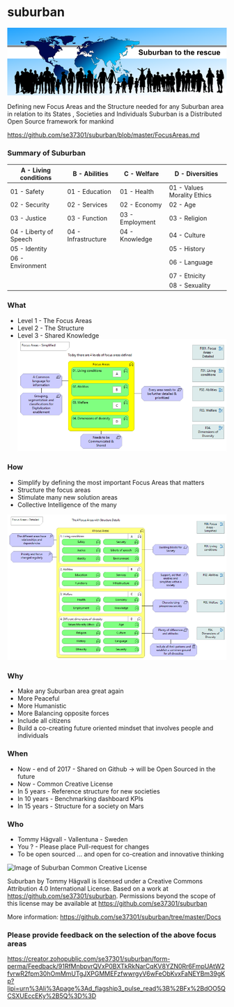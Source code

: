 # suburban

![Suburban to the rescue](https://github.com/se37301/suburban/raw/master/Docs/PNGs/Suburban%20to%20the%20rescue.png)

Defining new Focus Areas and the Structure needed for any Suburban area in relation to its States , Societies and Individuals
Suburban is a Distributed Open Source framework for mankind

https://github.com/se37301/suburban/blob/master/FocusAreas.md

### Summary of Suburban
A - Living conditions | B - Abilities  |  C - Welfare  |  D - Diversities  |
------------  |  ------------  |  ------------  |  ------------  |
01 - Safety | 01 - Education | 01 - Health | 01 - Values Morality Ethics| 01 - Education | 01 - Health |
02 - Security | 02 - Services | 02 - Economy |02 - Age|
03 - Justice | 03 - Function | 03 - Employment |03 - Religion|
04 - Liberty of Speech | 04 - Infrastructure | 04 - Knowledge |04 - Culture|
05 - Identity |   |   |05 - History|
06 - Environment |   |   |06 - Language|
 |  |   |   |07 - Etnicity|
 |  |   |   |08 - Sexuality|

### What
- Level 1 - The Focus Areas
- Level 2 - The Structure
- Level 3 - Shared Knowledge
![Image of Suburban Focus Areas](https://github.com/se37301/suburban/blob/master/Docs/PNGs/F00.%20Focus%20Areas%20-%20Simplified.png)

### How 
- Simplify by defining the most important Focus Areas that matters
- Structure the focus areas
- Stimulate many new solution areas
- Collective Intelligence of the many


![Image of Suburban Focus Areas](https://github.com/se37301/suburban/blob/master/Docs/PNGs/F001.%20Focus%20Areas%20-%20Detailed.png)

### Why
- Make any Suburban area great again
- More Peaceful
- More Humanistic
- More Balancing opposite forces
- Include all citizens
- Build a co-creating future oriented mindset that involves people and individuals

### When
- Now - end of 2017 - Shared on Github -> will be Open Sourced in the future
- Now - Common Creative License
- In 5 years -  Reference structure for new societies
- In 10 years - Benchmarking dashboard KPIs
- In 15 years - Structure for a society on Mars


### Who
- Tommy Hägvall - Vallentuna - Sweden
- You ? - Please place Pull-request for changes 
- To be open sourced ... and open for co-creation and innovative thinking

![Image of Suburban Common Creative License](
https://camo.githubusercontent.com/005cfe27b7c4520ac0d6b607d6a7e33f5ad4eb6e/68747470733a2f2f692e6372656174697665636f6d6d6f6e732e6f72672f6c2f62792f342e302f38387833312e706e67
) 

Suburban by Tommy Hägvall is licensed under a Creative Commons Attribution 4.0 International License.
Based on a work at https://github.com/se37301/suburban.
Permissions beyond the scope of this license may be available at https://github.com/se37301/suburban

More information:
https://github.com/se37301/suburban/tree/master/Docs

### Please provide feedback on the selection of the above focus areas
https://creator.zohopublic.com/se37301/suburban/form-perma/Feedback/91RfMnbpvrQVxP0BXTkRkNarCqKV8YZN0Rr6FmpUAtW2fvrwR2fpm30hOmMmUTgJXPGMMEFzfwwrgyV6wFeObKvxFaNEYBm39gKp?lipi=urn%3Ali%3Apage%3Ad_flagship3_pulse_read%3B%2BFx%2BdOO5QCSXUEccEKy%2B5Q%3D%3D

